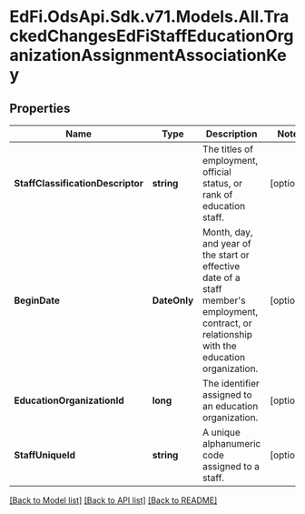 # EdFi.OdsApi.Sdk.v71.Models.All.TrackedChangesEdFiStaffEducationOrganizationAssignmentAssociationKey

## Properties

Name | Type | Description | Notes
------------ | ------------- | ------------- | -------------
**StaffClassificationDescriptor** | **string** | The titles of employment, official status, or rank of education staff. | [optional] 
**BeginDate** | **DateOnly** | Month, day, and year of the start or effective date of a staff member&#39;s employment, contract, or relationship with the education organization. | [optional] 
**EducationOrganizationId** | **long** | The identifier assigned to an education organization. | [optional] 
**StaffUniqueId** | **string** | A unique alphanumeric code assigned to a staff. | [optional] 

[[Back to Model list]](../README.md#documentation-for-models) [[Back to API list]](../README.md#documentation-for-api-endpoints) [[Back to README]](../README.md)

